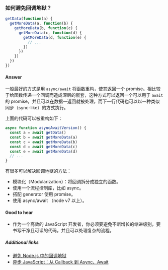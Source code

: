 ### 如何避免回调地狱？

```js
getData(function(a) {
  getMoreData(a, function(b) {
    getMoreData(b, function(c) {
      getMoreData(c, function(d) {
        getMoreData(d, function(e) {
          // ...
        })
      })
    })
  })
})
```

#### Answer

一般最好的方式是用 `async/await` 将函数重构，使其返回一个 promise。相比较于给函数传递一个回调而造成深层的嵌套，这种方式可以返回一个可以用于 `await` 的 promise，并且可以在数据一返回就被处理，而下一行代码也可以以一种类似同步（sync-like）的方式执行。

上面的代码可以被重构如下：

```js
async function asyncAwaitVersion() {
  const a = await getData()
  const b = await getMoreData(a)
  const c = await getMoreData(b)
  const d = await getMoreData(c)
  const e = await getMoreData(d)
  // ...
}
```

有很多可以解决回调地狱的方法：

* 模块化（Modularization）：将回调拆分成独立的函数。
* 使用一个流程控制库，比如 async。
* 搭配 generator 使用 promise。
* 使用 async/await （node v7 以上）。

#### Good to hear

* 作为一个高效的 JavaScript 开发者，你必须要避免不断增长的缩进级别，要书写干净且可读的代码，并且可以处理复杂的流程。

##### Additional links

* [避免 Node.js 中的回调地狱](http://stackabuse.com/avoiding-callback-hell-in-node-js/)
* [异步 JavaScript：从 Callback 到 Async、Await](https://blog.hellojs.org/asynchronous-javascript-from-callback-hell-to-async-and-await-9b9ceb63c8e8)

<!-- tags: (node,javascript) -->

<!-- expertise: (2) -->
